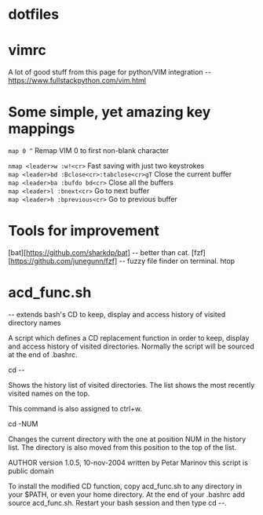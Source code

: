 # dotfiles

# vimrc

A lot of good stuff from this page for python/VIM integration --https://www.fullstackpython.com/vim.html

# Some simple, yet amazing key mappings

`map 0 ^`     Remap VIM 0 to first non-blank character

`nmap <leader>w :w!<cr>`        Fast saving with just two keystrokes       
`map <leader>bd :Bclose<cr>:tabclose<cr>gT`       Close the current buffer    
`map <leader>ba :bufdo bd<cr>`        Close all the buffers   
`map <leader>l :bnext<cr>`       Go to next buffer   
`map <leader>h :bprevious<cr>`        Go to previous buffer   

# Tools for improvement

[bat][https://github.com/sharkdp/bat] -- better than cat. 
[fzf][https://github.com/junegunn/fzf] -- fuzzy file finder on terminal. 
htop  

# acd\_func.sh
-- extends bash's CD to keep, display and access history of visited directory names

A script which defines a CD replacement function in order to keep, display and access history of visited directories. Normally the script will be sourced at the end of .bashrc.

cd --

Shows the history list of visited directories. The list shows the most recently visited names on the top.

This command is also assigned to ctrl+w.

cd -NUM

Changes the current directory with the one at position NUM in the history list. The directory is also moved from this position to the top of the list.

AUTHOR
version 1.0.5,  10-nov-2004
written by Petar Marinov
this script is public domain

To install the modified CD function, copy acd\_func.sh to any directory in your $PATH, or even your home directory. At the end of your .bashrc add source acd\_func.sh. Restart your bash session and then type cd --.
